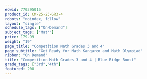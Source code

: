 ```yaml
---
ecwid: 770395015
product_id: CM-25-25-GR3-4
robots: "noindex, follow"
layout: "single"
schedule_tags: ["On-Demand"]
subject_tags: ["Math"]
price: 179.99
weight: "19"
page_title: "Competition Math Grades 3 and 4"
page_subtitle: "Get Ready for Math Kangaroo and Math Olympiad"
ribbon: "On Demand"
title: "Competition Math Grades 3 and 4 | Blue Ridge Boost"
grade_tags: ["3rd","4th"]
featured: 208
---
```

